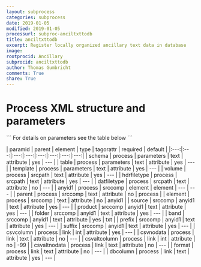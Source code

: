 ```yaml
---
layout: subprocess
categories: subprocess
date: 2019-01-05
modified: 2019-01-05
processurl: subproc-anciltxttodb
title: anciltxttodb
excerpt: Register locally organized ancillary text data in database
image: 
rootprocid: Ancillary
subprocid: anciltxttodb
author: Thomas Gumbricht
comments: True
share: True
---
```


<h1 class='foot-description'>Process XML structure and parameters</h1>
```
For details on parameters see the table below
<?xml version="1.0" ?>
<process>
  <!--Generated from python-->
  <userproj plotid="yourplotid" projectid="yourprojectid" siteid="yoursiteid" system="systemid" tractid="yourtractid" userid="youruserid"/>
  <period endday="DD" endmonth="MM" endyear="YYYY" seasonendday="DD" seasonendmonth="MM" seasonstartday="DD" seasonstartmonth="MM" startday="DD" startmonth="MM" startyear="YYYY" timestep="timestep"/>
  <parameters schema="txtstring" table="txtstring" template="txtstring"/>
  <srcpath datfiletype="txtstring" hdrfiletype="txtstring" volume="txtstring"/>
  <srccomp element="txtstring" parent="txtstring">
    <anyid1 band="txtstring" folder="txtstring" prefix="txtstring" product="txtstring" source="txtstring" suffix="txtstring"/>
  </srccomp>
  <link csvaltcolumn="xyz" csvaltnodata="txtstring" csvcolumn="xyz" csvnodata="txtstring" dbcolumn="txtstring" format="txtstring"/>
</process>
```

| paramid | parent | element | type | tagorattr | required | default |
|:---:|:---:|:---:|:---:|:---:|:---:|:---:|:---:|
| schema | process | parameters | text | attribute | yes | --- |
| table | process | parameters | text | attribute | yes | --- |
| template | process | parameters | text | attribute | yes | --- |
| volume | process | srcpath | text | attribute | yes | --- |
| hdrfiletype | process | srcpath | text | attribute | yes | --- |
| datfiletype | process | srcpath | text | attribute | no | --- |
| anyid1 | process | srccomp | element | element | --- | --- |
| parent | process | srccomp | text | attribute | no | process |
| element | process | srccomp | text | attribute | no | anyid1 |
| source | srccomp | anyid1 | text | attribute | yes | --- |
| product | srccomp | anyid1 | text | attribute | yes | --- |
| folder | srccomp | anyid1 | text | attribute | yes | --- |
| band | srccomp | anyid1 | text | attribute | yes | txt |
| prefix | srccomp | anyid1 | text | attribute | yes | --- |
| suffix | srccomp | anyid1 | text | attribute | yes | --- |
| csvcolumn | process | link | int | attribute | yes | --- |
| csvnodata | process | link | text | attribute | no | --- |
| csvaltcolumn | process | link | int | attribute | no | -99 |
| csvaltnodata | process | link | text | attribute | no | --- |
| format | process | link | text | attribute | no | --- |
| dbcolumn | process | link | text | attribute | yes | --- |
